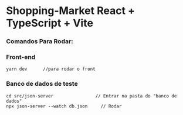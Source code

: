 # Shopping-Market              React + TypeScript + Vite

###

### Comandos Para Rodar:

### Front-end
```
yarn dev      //para rodar o front
```

### Banco de dados de teste
```
cd src/json-server                // Entrar na pasta do "banco de dados"         
npx json-server --watch db.json		// Rodar  
```




